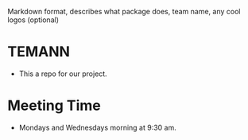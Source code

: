 Markdown format, describes what package does, team name, any cool logos (optional)



# TEMANN
* This a repo for our project.

# Meeting Time
* Mondays and Wednesdays morning at 9:30 am.
